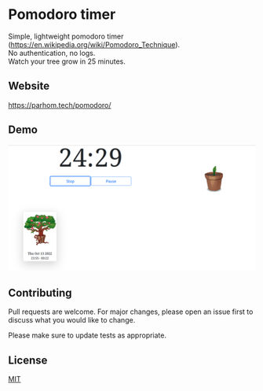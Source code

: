 # Pomodoro timer

Simple, lightweight pomodoro timer (<https://en.wikipedia.org/wiki/Pomodoro_Technique>).<br> No authentication, no logs. <br> Watch your tree grow in 25 minutes.

## Website
<https://parhom.tech/pomodoro/>

## Demo
![demo image](https://github.com/la-strole/pomodoro_timer/blob/main/image.png)

## Contributing
Pull requests are welcome. For major changes, please open an issue first to discuss what you would like to change.

Please make sure to update tests as appropriate.

## License
[MIT](https://choosealicense.com/licenses/mit/)
